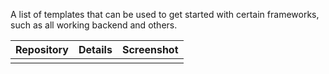 
A list of templates that can be used to get started with certain frameworks, such as all working backend and others.


| Repository | Details | Screenshot |
| ---------- | ------- | ---------- |
|            |         |            |
